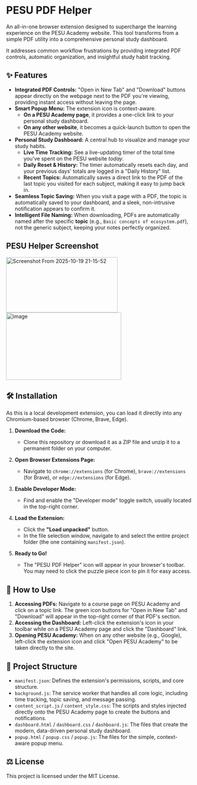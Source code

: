 # PESU PDF Helper

An all-in-one browser extension designed to supercharge the learning experience on the PESU Academy website. This tool transforms from a simple PDF utility into a comprehensive personal study dashboard.

It addresses common workflow frustrations by providing integrated PDF controls, automatic organization, and insightful study habit tracking.

## ✨ Features

- **Integrated PDF Controls:** "Open in New Tab" and "Download" buttons appear directly on the webpage next to the PDF you're viewing, providing instant access without leaving the page.
- **Smart Popup Menu:** The extension icon is context-aware.
  - **On a PESU Academy page**, it provides a one-click link to your personal study dashboard.
  - **On any other website**, it becomes a quick-launch button to open the PESU Academy website.
- **Personal Study Dashboard:** A central hub to visualize and manage your study habits.
  - **Live Time Tracking:** See a live-updating timer of the total time you've spent on the PESU website _today_.
  - **Daily Reset & History:** The timer automatically resets each day, and your previous days' totals are logged in a "Daily History" list.
  - **Recent Topics:** Automatically saves a direct link to the PDF of the last topic you visited for each subject, making it easy to jump back in.
- **Seamless Topic Saving:** When you visit a page with a PDF, the topic is automatically saved to your dashboard, and a sleek, non-intrusive notification appears to confirm it.
- **Intelligent File Naming:** When downloading, PDFs are automatically named after the specific **topic** (e.g., `Basic concepts of ecosystem.pdf`), not the generic subject, keeping your notes perfectly organized.

## PESU Helper Screenshot

<img width="303" height="150" alt="Screenshot From 2025-10-19 21-15-52" src="https://github.com/user-attachments/assets/3f34c4b2-bf86-4797-80fd-4d59a925c926" />
<br>
<img width="313" height="183" alt="image" src="https://github.com/user-attachments/assets/b5b9ab2e-7bcc-4201-b7f7-a48ecb9d2094" />

## 🛠️ Installation

As this is a local development extension, you can load it directly into any Chromium-based browser (Chrome, Brave, Edge).

1.  **Download the Code:**

    - Clone this repository or download it as a ZIP file and unzip it to a permanent folder on your computer.

2.  **Open Browser Extensions Page:**

    - Navigate to `chrome://extensions` (for Chrome), `brave://extensions` (for Brave), or `edge://extensions` (for Edge).

3.  **Enable Developer Mode:**

    - Find and enable the "Developer mode" toggle switch, usually located in the top-right corner.

4.  **Load the Extension:**

    - Click the **"Load unpacked"** button.
    - In the file selection window, navigate to and select the entire project folder (the one containing `manifest.json`).

5.  **Ready to Go!**
    - The "PESU PDF Helper" icon will appear in your browser's toolbar. You may need to click the puzzle piece icon to pin it for easy access.

## 🚀 How to Use

1.  **Accessing PDFs:** Navigate to a course page on PESU Academy and click on a topic link. The green icon buttons for "Open in New Tab" and "Download" will appear in the top-right corner of that PDF's section.
2.  **Accessing the Dashboard:** Left-click the extension's icon in your toolbar while on a PESU Academy page and click the "Dashboard" link.
3.  **Opening PESU Academy:** When on any other website (e.g., Google), left-click the extension icon and click "Open PESU Academy" to be taken directly to the site.

## 📂 Project Structure

- `manifest.json`: Defines the extension's permissions, scripts, and core structure.
- `background.js`: The service worker that handles all core logic, including time tracking, topic saving, and message passing.
- `content_script.js` / `content_style.css`: The scripts and styles injected directly onto the PESU Academy page to create the buttons and notifications.
- `dashboard.html` / `dashboard.css` / `dashboard.js`: The files that create the modern, data-driven personal study dashboard.
- `popup.html` / `popup.css` / `popup.js`: The files for the simple, context-aware popup menu.

## ⚖️ License

This project is licensed under the MIT License.
